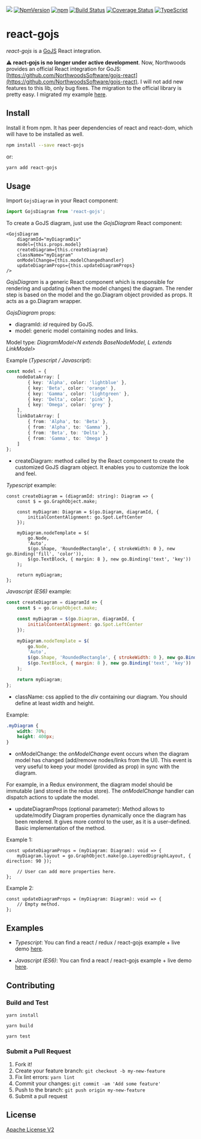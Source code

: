[![](http://slack.xcomponent.com/badge.svg)](http://slack.xcomponent.com/)
[![NpmVersion](https://img.shields.io/npm/v/react-gojs.svg)](https://www.npmjs.com/package/react-gojs)
[![npm](https://img.shields.io/npm/dt/react-gojs.svg)](https://www.npmjs.com/package/react-gojs)
[![Build Status](https://travis-ci.org/xcomponent/react-gojs.svg?branch=master)](https://travis-ci.org/xcomponent/react-gojs)
[![Coverage Status](https://coveralls.io/repos/github/xcomponent/react-gojs/badge.svg?branch=master)](https://coveralls.io/github/xcomponent/react-gojs?branch=master)
[![TypeScript](https://badges.frapsoft.com/typescript/love/typescript.png?v=101)](https://github.com/ellerbrock/typescript-badges/)

# react-gojs

_react-gojs_ is a [GoJS](https://gojs.net/latest/index.html) React integration.

:warning: **react-gojs is no longer under active development**. Now, Northwoods provides an official React integration for GoJS: [https://github.com/NorthwoodsSoftware/gojs-react](https://github.com/NorthwoodsSoftware/gojs-react). I will not add new features to this lib, only bug fixes. The migration to the official library is pretty easy. I migrated my example [here](https://github.com/nicolaserny/gojs-react-example).

## Install

Install it from npm. It has peer dependencies of react and react-dom, which will have to be installed as well.

```bash
npm install --save react-gojs
```

or:

```bash
yarn add react-gojs
```

## Usage

Import `GojsDiagram` in your React component:

```javascript static
import GojsDiagram from 'react-gojs';
```

To create a GoJS diagram, just use the _GojsDiagram_ React component:

```tsx
<GojsDiagram
    diagramId="myDiagramDiv"
    model={this.props.model}
    createDiagram={this.createDiagram}
    className="myDiagram"
    onModelChange={this.modelChangedhandler}
    updateDiagramProps={this.updateDiagramProps}
/>
```

_GojsDiagram_ is a generic React component which is responsible for rendering and updating (when the model changes) the diagram. The render step is based on the model and the go.Diagram object provided as props. It acts as a go.Diagram wrapper.

_GojsDiagram_ props:

-   diagramId: _id_ required by GoJS.
-   model: generic model containing nodes and links.

Model type: _DiagramModel<N extends BaseNodeModel, L extends LinkModel>_

Example (_Typescript / Javascript_):

```ts
const model = {
    nodeDataArray: [
        { key: 'Alpha', color: 'lightblue' },
        { key: 'Beta', color: 'orange' },
        { key: 'Gamma', color: 'lightgreen' },
        { key: 'Delta', color: 'pink' },
        { key: 'Omega', color: 'grey' }
    ],
    linkDataArray: [
        { from: 'Alpha', to: 'Beta' },
        { from: 'Alpha', to: 'Gamma' },
        { from: 'Beta', to: 'Delta' },
        { from: 'Gamma', to: 'Omega' }
    ]
};
```

-   createDiagram: method called by the React component to create the customized GoJS diagram object. It enables you to customize the look and feel.

_Typescript_ example:

```tsx
const createDiagram = (diagramId: string): Diagram => {
    const $ = go.GraphObject.make;

    const myDiagram: Diagram = $(go.Diagram, diagramId, {
        initialContentAlignment: go.Spot.LeftCenter
    });

    myDiagram.nodeTemplate = $(
        go.Node,
        'Auto',
        $(go.Shape, 'RoundedRectangle', { strokeWidth: 0 }, new go.Binding('fill', 'color')),
        $(go.TextBlock, { margin: 8 }, new go.Binding('text', 'key'))
    );

    return myDiagram;
};
```

_Javascript (ES6)_ example:

```jsx
const createDiagram = diagramId => {
    const $ = go.GraphObject.make;

    const myDiagram = $(go.Diagram, diagramId, {
        initialContentAlignment: go.Spot.LeftCenter
    });

    myDiagram.nodeTemplate = $(
        go.Node,
        'Auto',
        $(go.Shape, 'RoundedRectangle', { strokeWidth: 0 }, new go.Binding('fill', 'color')),
        $(go.TextBlock, { margin: 8 }, new go.Binding('text', 'key'))
    );

    return myDiagram;
};
```

-   className: css applied to the _div_ containing our diagram. You should define at least width and height.

Example:

```css
.myDiagram {
    width: 70%;
    height: 400px;
}
```

-   onModelChange: the _onModelChange_ event occurs when the diagram model has changed (add/remove nodes/links from the UI). This event is very useful to keep your model (provided as prop) in sync with the diagram.

For example, in a Redux environment, the diagram model should be immutable (and stored in the redux store). The _onModelChange_ handler can dispatch actions to update the model.

-   updateDiagramProps (optional parameter): Method allows to update/modify Diagram properties dynamically once the diagram has been rendered. It gives more control to the user, as it is a user-defined.
    Basic implementation of the method.

Example 1:

```
const updateDiagramProps = (myDiagram: Diagram): void => {
	myDiagram.layout = go.GraphObject.make(go.LayeredDigraphLayout, { direction: 90 });

	// User can add more properties here.
};
```

Example 2:

```
const updateDiagramProps = (myDiagram: Diagram): void => {
	// Empty method.
};
```

## Examples

-   _Typescript_: You can find a react / redux / react-gojs example + live demo [here](https://github.com/nicolaserny/react-gojs-example).

-   _Javascript (ES6)_: You can find a react / react-gojs example + live demo [here](https://github.com/nicolaserny/react-gojs-example-es6).

## Contributing

### Build and Test

```
yarn install
```

```
yarn build
```

```
yarn test
```

### Submit a Pull Request

1.  Fork it!
2.  Create your feature branch: `git checkout -b my-new-feature`
3.  Fix lint errors: `yarn lint`
4.  Commit your changes: `git commit -am 'Add some feature'`
5.  Push to the branch: `git push origin my-new-feature`
6.  Submit a pull request

## License

[Apache License V2](https://raw.githubusercontent.com/xcomponent/react-gojs/master/LICENSE)
